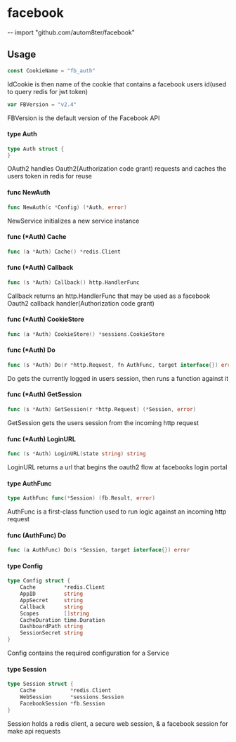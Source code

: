# facebook
--
    import "github.com/autom8ter/facebook"


## Usage

```go
const CookieName = "fb_auth"
```
IdCookie is then name of the cookie that contains a facebook users id(used to
query redis for jwt token)

```go
var FBVersion = "v2.4"
```
FBVersion is the default version of the Facebook API

#### type Auth

```go
type Auth struct {
}
```

OAuth2 handles Oauth2(Authorization code grant) requests and caches the users
token in redis for reuse

#### func  NewAuth

```go
func NewAuth(c *Config) (*Auth, error)
```
NewService initializes a new service instance

#### func (*Auth) Cache

```go
func (a *Auth) Cache() *redis.Client
```

#### func (*Auth) Callback

```go
func (s *Auth) Callback() http.HandlerFunc
```
Callback returns an http.HandlerFunc that may be used as a facebook Oauth2
callback handler(Authorization code grant)

#### func (*Auth) CookieStore

```go
func (a *Auth) CookieStore() *sessions.CookieStore
```

#### func (*Auth) Do

```go
func (s *Auth) Do(r *http.Request, fn AuthFunc, target interface{}) error
```
Do gets the currently logged in users session, then runs a function against it

#### func (*Auth) GetSession

```go
func (s *Auth) GetSession(r *http.Request) (*Session, error)
```
GetSession gets the users session from the incoming http request

#### func (*Auth) LoginURL

```go
func (s *Auth) LoginURL(state string) string
```
LoginURL returns a url that begins the oauth2 flow at facebooks login portal

#### type AuthFunc

```go
type AuthFunc func(*Session) (fb.Result, error)
```

AuthFunc is a first-class function used to run logic against an incoming http
request

#### func (AuthFunc) Do

```go
func (a AuthFunc) Do(s *Session, target interface{}) error
```

#### type Config

```go
type Config struct {
	Cache         *redis.Client
	AppID         string
	AppSecret     string
	Callback      string
	Scopes        []string
	CacheDuration time.Duration
	DashboardPath string
	SessionSecret string
}
```

Config contains the required configuration for a Service

#### type Session

```go
type Session struct {
	Cache           *redis.Client
	WebSession      *sessions.Session
	FacebookSession *fb.Session
}
```

Session holds a redis client, a secure web session, & a facebook session for
make api requests
